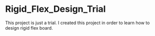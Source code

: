 # Rigid_Flex_Design_Trial
This project is just a trial. I created this project in order to learn how to design rigid flex board.

